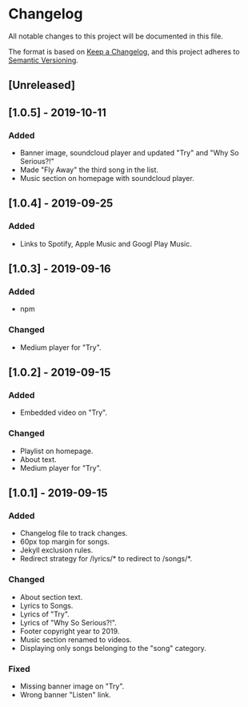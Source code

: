 # Changelog
All notable changes to this project will be documented in this file.

The format is based on [Keep a Changelog](https://keepachangelog.com/en/1.0.0/),
and this project adheres to [Semantic Versioning](https://semver.org/spec/v2.0.0.html).

## [Unreleased]

## [1.0.5] - 2019-10-11

### Added
- Banner image, soundcloud player and updated "Try" and "Why So Serious?!"
- Made "Fly Away" the third song in the list.
- Music section on homepage with soundcloud player.

## [1.0.4] - 2019-09-25

### Added
- Links to Spotify, Apple Music and Googl Play Music.

## [1.0.3] - 2019-09-16

### Added
- npm

### Changed
- Medium player for "Try".

## [1.0.2] - 2019-09-15

### Added
- Embedded video on "Try".

### Changed
- Playlist on homepage.
- About text.
- Medium player for "Try".

## [1.0.1] - 2019-09-15

### Added
- Changelog file to track changes.
- 60px top margin for songs.
- Jekyll exclusion rules.
- Redirect strategy for /lyrics/* to redirect to /songs/*.

### Changed
- About section text.
- Lyrics to Songs.
- Lyrics of "Try".
- Lyrics of "Why So Serious?!".
- Footer copyright year to 2019.
- Music section renamed to videos.
- Displaying only songs belonging to the "song" category.

### Fixed
- Missing banner image on "Try".
- Wrong banner "Listen" link.